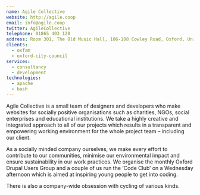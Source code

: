 ```yaml
---
name: Agile Collective
website: http://agile.coop
email: info@agile.coop
twitter: AgileCollective
telephone: 01865 403 120
address: Room 301, The Old Music Hall, 106-108 Cowley Road, Oxford, United Kingdom, OX4 1JE
clients:
  - oxfam
  - oxford-city-council
services:
  - consultancy
  - development
technologies:
  - apache
  - bash
---
```

Agile Collective is a small team of designers and developers who make websites for socially positive organisations such as charities, NGOs, social enterprises and educational institutions. We take a highly creative and integrated approach to all of our projects which results in a transparent and empowering working environment for the whole project team – including our client.

As a socially minded company ourselves, we make every effort to contribute to our communities, minimise our environmental impact and ensure sustainability in our work practices. We organise the monthly Oxford Drupal Users Group and a couple of us run the ‘Code Club’ on a Wednesday afternoon which is aimed at inspiring young people to get into coding.

There is also a company-wide obsession with cycling of various kinds.
